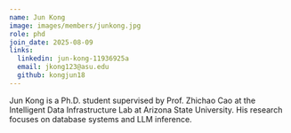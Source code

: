 ```yaml
---
name: Jun Kong
image: images/members/junkong.jpg
role: phd
join_date: 2025-08-09
links:
  linkedin: jun-kong-11936925a
  email: jkong123@asu.edu
  github: kongjun18
---
```


Jun Kong is a Ph.D. student supervised by Prof. Zhichao Cao at the Intelligent Data Infrastructure Lab at Arizona State University. His research focuses on database systems and LLM inference.
